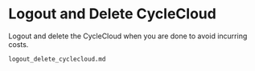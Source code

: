 # Logout and Delete CycleCloud

Logout and delete the CycleCloud when you are done to avoid incurring costs.

```{toctree}
logout_delete_cyclecloud.md
```

